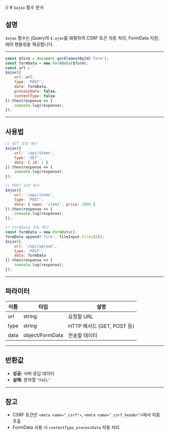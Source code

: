 // # `$ajax` 함수 문서

## 설명

`$ajax` 함수는 jQuery의 `$.ajax`를 래핑하여 CSRF 토큰 자동 처리, FormData 지원, 에러 핸들링을 제공합니다.

---
```js
const $form = document.getElementById('form');
const formData = new FormData($form);
const url = ``
$ajax({
    url: url,
    type: 'POST',
    data: formData,
    processData: false, 
    contentType: false
}).then(response => {
    console.log(response);
});
```
---

## 사용법

```js
// GET 요청 예시
$ajax({
    url: '/api/items',
    type: 'GET',
    data: { id: 1 }
}).then(response => {
    console.log(response);
});

// POST 요청 예시
$ajax({
    url: '/api/items',
    type: 'POST',
    data: { name: 'item1', price: 1000 }
}).then(response => {
    console.log(response);
});

// FormData 전송 예시
const formData = new FormData();
formData.append('file', fileInput.files[0]);
$ajax({
    url: '/api/upload',
    type: 'POST',
    data: formData
}).then(response => {
    console.log(response);
});
```

---

## 파라미터

| 이름   | 타입           | 설명                           |
|--------|----------------|--------------------------------|
| url    | string         | 요청할 URL                     |
| type   | string         | HTTP 메서드 (GET, POST 등)     |
| data   | object/FormData| 전송할 데이터                  |

---

## 반환값

- **성공:** 서버 응답 데이터
- **실패:** 문자열 `"FAIL"`

---

## 참고

- CSRF 토큰은 `<meta name="_csrf">`, `<meta name="_csrf_header">`에서 자동 추출
- FormData 사용 시 `contentType`, `processData` 자동 처리
